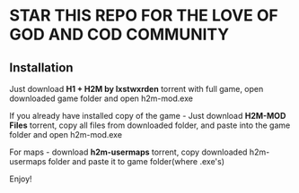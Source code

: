 # STAR THIS REPO FOR THE LOVE OF GOD AND COD COMMUNITY

## Installation
Just download **H1 + H2M by lxstwxrden** torrent with full game, open downloaded game folder and open h2m-mod.exe

If you already have installed copy of the game - Just download **H2M-MOD Files** torrent, copy all files from downloaded folder, and paste into the game folder and open h2m-mod.exe

For maps - download **h2m-usermaps** torrent, copy downloaded h2m-usermaps folder and paste it to game folder(where .exe's)

Enjoy!
